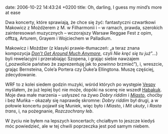 date: 2006-10-22 14:43:24 +0200
title: Oh, darling, I guess my mind’s more at ease

Dwa koncerty, które sprawiają, że chce się żyć: fantastyczni czwartkowi Makowicz z Możdżerem z M. w Filharmonii i – w ramach, prawda, szerokich zainteresowań muzycznych – wczorajszy Warsaw Reggae Fest z opim, offtzą, Arturem, Grayem i Wojciechem w Palladium.

Makowicz i Możdżer (z klasyki prawie-tłumaczeń: „a teraz znana kompozycja <cite>[Don’t Get Around Much Anymore](http://www.google.com/search?q=%22Don%E2%80%99t+Get+Around+Much+Anymore%22+lyrics 'ach ta Możdżerowa licentia poetica…')</cite>, czyli <cite>Nie kręć się tu już</cite>”…) byli rewelacyjni i przerabiając Szopena, i grając siebie nawzajem („pozwolicie państwo że zaprezentuję jak to _powinno_ brzmieć”), i, wreszcie, grając Bernsteina, Cole’a Portera czy Duke’a Ellingtona. Muszę częściej, zdecydowanie.

WRF to z kolei siedem godzin muzyki, wśród których po występie [Vespy](http://pl.wikipedia.org/wiki/Vespa_(grupa_muzyczna) 'chodźmy teraz tańczyć ska, aż po blady świt') myślałem, że już lepiej być nie może, dopóki na scenę nie wszedł [Habakuk](http://pl.wikipedia.org/wiki/Habakuk_(grupa_muzyczna) 'mamy reggae vibes i potężne basu brzmienie, tak'). Moje dwa małe marzenia – usłyszeć na żywo <cite>Dobry riddim</cite> i <cite>[Miasto](wycinki/miasto.ogg 'miasta bandyckiej miłości, zdecydowanie')</cite>, choćby i bez Muńka – okazały się naprawdę skromne: <cite>Dobry riddim</cite> był drugi, a w połowie koncertu pojawił się Muniek, więc było i <cite>Miasto</cite>, i <cite>Mit ukuty</cite>, i <cite>Rasta trans</cite>, i, na pożegnanie, <cite>Rozczochrany łeb</cite>.

W życiu nie byłem na lepszych koncertach; chciałbym to jeszcze kiedyś móc powiedzieć, ale w tej chwili poprzeczka jest pod samym niebem.
